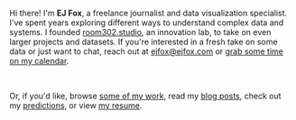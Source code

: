 Hi there! I'm **EJ Fox**, a freelance journalist and data visualization specialist. I've spent years exploring different ways to understand complex data and systems. I founded [room302.studio](http://room302.studio), an innovation lab, to take on even larger projects and datasets. If you're interested in a fresh take on some data or just want to chat, reach out at [ejfox@ejfox.com](mailto:ejfox@ejfox.com) or [grab some time on my calendar](/calendar).

<br />

Or, if you'd like, browse [some of my work](/projects), read my [blog posts](/blog), check out my [predictions](/predictions), or view [my resume](http://ejfox.com/resume.pdf).
